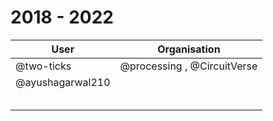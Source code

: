 # 2018 - 2022 
| User  | Organisation|
|---|---|
| @two-ticks  | @processing , @CircuitVerse  |
| @ayushagarwal210  |   |
|   |   |
|   |   |
|   |   |
|   |   |
|   |   |
